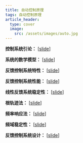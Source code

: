 ```yaml
---
title: 自动控制原理
tags: 自动控制原理
article_header:
  type: cover
  image:
    src: /assets/images/auto.jpg
---
```


<!--more-->

**控制系统引论：** [[slide](./slide/第一章.pdf)]

**系统的数学模型：** [[slide](./slide/第二章.pdf)]

**反馈控制系统特性：** [[slide](./slide/第四章.pdf)]

**反馈控制系统性能：** [[slide](./slide/第五章.pdf)]

**线性反馈系统稳定性：** [[slide](./slide/第六章.pdf)]

**根轨迹法：** [[slide](./slide/第七章.pdf)]

**频率响应法：** [[slide](./slide/第八章.pdf)]

**频域稳定性：** [[slide](./slide/第九章.pdf)]

**反馈控制系统设计：** [[slide](./slide/第十章.pdf)]